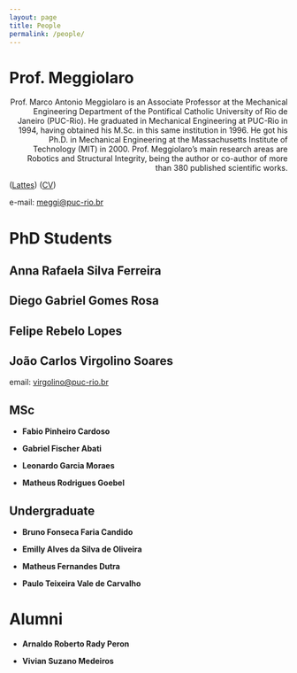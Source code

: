 ```yaml
---
layout: page
title: People
permalink: /people/
---
```


# Prof. Meggiolaro

<div style="text-align: right"> Prof. Marco Antonio Meggiolaro is an Associate Professor at the Mechanical Engineering Department of the Pontifical Catholic University of Rio de Janeiro (PUC-Rio). He graduated in Mechanical Engineering at PUC-Rio in 1994, having obtained his M.Sc. in this same institution in 1996. He got his Ph.D. in Mechanical Engineering at the Massachusetts Institute of Technology (MIT) in 2000. Prof. Meggiolaro’s main research areas are Robotics and Structural Integrity, being the author or co-author of more than 380 published scientific works. </div>

([Lattes](http://lattes.cnpq.br/1259500926303809)) ([CV](http://meggi.usuarios.rdc.puc-rio.br/meggi.html)) 

e-mail: [meggi@puc-rio.br](mailto:meggi@puc-rio.br)

# PhD Students

## **Anna Rafaela Silva Ferreira**

## **Diego Gabriel Gomes Rosa**

## **Felipe Rebelo Lopes**

## **João Carlos Virgolino Soares**

email: [virgolino@puc-rio.br](mailto:virgolino@puc-rio.br)

## MSc 

- **Fabio Pinheiro Cardoso**

- **Gabriel Fischer Abati**

- **Leonardo Garcia Moraes**

- **Matheus Rodrigues Goebel**

## Undergraduate

- **Bruno Fonseca Faria Candido**

- **Emilly Alves da Silva de Oliveira**

- **Matheus Fernandes Dutra**

- **Paulo Teixeira Vale de Carvalho**

# Alumni

- **Arnaldo Roberto Rady Peron**

- **Vivian Suzano Medeiros**



